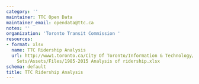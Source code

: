 ```yaml
---
category: ''
maintainer: TTC Open Data
maintainer_email: opendata@ttc.ca
notes: ''
organization: 'Toronto Transit Commission '
resources:
- format: xlsx
  name: TTC Ridership Analysis
  url: http://www1.toronto.ca/City Of Toronto/Information & Technology/Open Data/Data
    Sets/Assets/Files/1985-2015 Analysis of ridership.xlsx
schema: default
title: TTC Ridership Analysis
---
```


